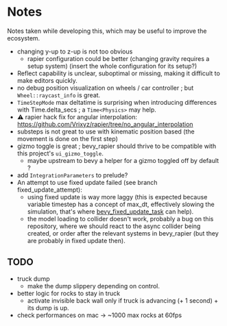 # Notes

Notes taken while developing this, which may be useful to improve the ecosystem.

- changing y-up to z-up is not too obvious
  - rapier configuration could be better (changing gravity requires a setup system) (insert the whole configuration for its setup?)
- Reflect capability is unclear, suboptimal or missing, making it difficult to make editors quickly.
- no debug position visualization on wheels / car controller ; but `Wheel::raycast_info` is great.
- `TimeStepMode` max deltatime is surprising when introducing differences with Time.delta_secs ; a `Time<Physics>`  may help.
- :warning: rapier hack fix for angular interpolation: https://github.com/Vrixyz/rapier/tree/no_angular_interpolation
- substeps is not great to use with kinematic position based (the movement is done on the first step)
- gizmo toggle is great ; bevy_rapier should thrive to be compatible with this project's `ui_gizmo_toggle`.
  - maybe upstream to bevy a helper for a gizmo toggled off by default ?
- add `IntegrationParameters` to prelude?
- An attempt to use fixed update failed (see branch fixed_update_attempt):
  - using fixed update is way more laggy (this is expected because variable timestep has a concept of max_dt,
    effectively slowing the simulation, that's where [bevy_fixed_update_task](https://crates.io/crates/bevy_fixed_update_task) can help).
  - the model loading to collider doesn't work, probably a bug on this repository, where we should react to the async collider being created, or order after the relevant systems in bevy_rapier (but they are probably in fixed update then).

## TODO

- truck dump
  - make the dump slippery depending on control.
- better logic for rocks to stay in truck
  - activate invisible back wall only if truck is advancing (+ 1 second) + its dump is up.
- check performances on mac -> ~1000 max rocks at 60fps